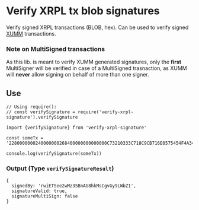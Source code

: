 # Verify XRPL tx blob signatures

Verify signed XRPL transactions (BLOB, hex). Can be used to verify signed [XUMM](https://xumm.app) transactions.

### Note on MultiSigned transactions

As this lib. is meant to verify XUMM generated signatures, only the **first** MultiSigner will be verified in case of a MultiSigned trasnaction, as XUMM will **never** allow signing on behalf of more than one signer.

## Use

```
// Using require():
// const verifySignature = require('verify-xrpl-signature').verifySignature

import {verifySignature} from 'verify-xrpl-signature'

const someTx = '2280000000240000000268400000000000000C73210333C718C9CB716E0575454F4A343D46B284ED51151B9C7383524B82C10B262095744730450221009A4D99017F8FD6881D888047E2F9F90C068C09EC9308BC8526116B539D6DD44102207FAA7E8756F67FE7EE1A88884F120A00A8EC37E7D3E5ED3E02FEA7B1D97AA05581146C0994D3FCB140CAB36BAE9465137448883FA487'

console.log(verifySignature(someTx))
```

### Output (Type `verifySignatureResult`)

```
{
  signedBy: 'rwiETSee2wMz3SBnAG8hkMsCgvGy9LWbZ1',
  signatureValid: true,
  signatureMultiSign: false
}
```
